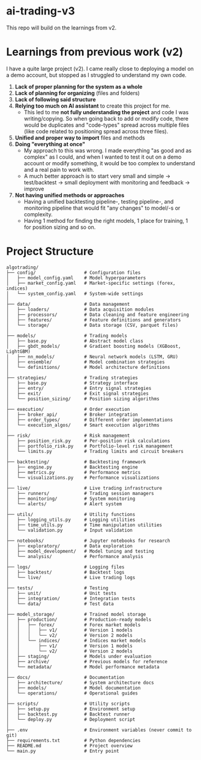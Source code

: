 # ai-trading-v3
This repo will build on the learnings from v2.

# Learnings from previous work (v2)
I have a quite large project (v2). I came really close to deploying a model on a demo account, but stopped as I struggled to understand my own code. 
1. **Lack of proper planning for the system as a whole**
2. **Lack of planning for organizing** (files and folders)
3. **Lack of following said structure**
4. **Relying too much on AI assistant** to create this project for me.
    - This led to me **not fully understanding the project** and code I was writing/copying. So when going back to add or modify code, there would be duplicates and "code-types" spread across multiple files (like code related to positioning spread across three files).
5. **Unified and proper way to import** files and methods
6. **Doing "everything at once"**
    - My approach to this was wrong. I made everything "as good and as complex" as I could, and when I wanted to test it out on a demo account or modify something, it would be too complex to understand and a real pain to work with.
    - A much better approach is to start very small and simple -> test/backtest -> small deployment with monitoring and feedback -> improve
7. **Not having unified methods or approaches**
    - Having a unified backtesting pipeline-, testing pipeline-, and monitoring pipeline that would fit "any changes" to model/-s or complexity.
    - Having 1 method for finding the right models, 1 place for training, 1 for position sizing and so on.

# Project Structure
```
algotrading/
├── config/                  # Configuration files
│   ├── model_config.yaml    # Model hyperparameters
│   ├── market_config.yaml   # Market-specific settings (forex, indices)
│   └── system_config.yaml   # System-wide settings
│
├── data/                    # Data management
│   ├── loaders/             # Data acquisition modules
│   ├── processors/          # Data cleaning and feature engineering
│   ├── features/            # Feature definitions and generators
│   └── storage/             # Data storage (CSV, parquet files)
│
├── models/                  # Trading models
│   ├── base.py              # Abstract model class
│   ├── gbdt_models/         # Gradient boosting models (XGBoost, LightGBM)
│   ├── nn_models/           # Neural network models (LSTM, GRU)
│   ├── ensemble/            # Model combination strategies
│   └── definitions/         # Model architecture definitions
│
├── strategies/              # Trading strategies
│   ├── base.py              # Strategy interface
│   ├── entry/               # Entry signal strategies
│   ├── exit/                # Exit signal strategies
│   └── position_sizing/     # Position sizing algorithms
│
├── execution/               # Order execution
│   ├── broker_api/          # Broker integration
│   ├── order_types/         # Different order implementations
│   └── execution_algos/     # Smart execution algorithms
│
├── risk/                    # Risk management
│   ├── position_risk.py     # Per-position risk calculations
│   ├── portfolio_risk.py    # Portfolio-level risk management
│   └── limits.py            # Trading limits and circuit breakers
│
├── backtesting/             # Backtesting framework
│   ├── engine.py            # Backtesting engine
│   ├── metrics.py           # Performance metrics
│   └── visualizations.py    # Performance visualizations
│
├── live/                    # Live trading infrastructure
│   ├── runners/             # Trading session managers
│   ├── monitoring/          # System monitoring
│   └── alerts/              # Alert system
│
├── utils/                   # Utility functions
│   ├── logging_utils.py     # Logging utilities
│   ├── time_utils.py        # Time manipulation utilities
│   └── validation.py        # Input validation
│
├── notebooks/               # Jupyter notebooks for research
│   ├── exploratory/         # Data exploration
│   ├── model_development/   # Model tuning and testing
│   └── analysis/            # Performance analysis
│
├── logs/                    # Logging files
│   ├── backtest/            # Backtest logs
│   └── live/                # Live trading logs
│
├── tests/                   # Testing
│   ├── unit/                # Unit tests
│   ├── integration/         # Integration tests
│   └── data/                # Test data
│
├── model_storage/           # Trained model storage
│   ├── production/          # Production-ready models
│   │   ├── forex/           # Forex market models
│   │   │   ├── v1/          # Version 1 models
│   │   │   └── v2/          # Version 2 models
│   │   └── indices/         # Indices market models
│   │       ├── v1/          # Version 1 models
│   │       └── v2/          # Version 2 models
│   ├── staging/             # Models under evaluation
│   ├── archive/             # Previous models for reference
│   └── metadata/            # Model performance metadata
│
├── docs/                    # Documentation
│   ├── architecture/        # System architecture docs
│   ├── models/              # Model documentation
│   └── operations/          # Operational guides
│
├── scripts/                 # Utility scripts
│   ├── setup.py             # Environment setup
│   ├── backtest.py          # Backtest runner
│   └── deploy.py            # Deployment script
│
├── .env                     # Environment variables (never commit to git)
├── requirements.txt         # Python dependencies
├── README.md                # Project overview
└── main.py                  # Entry point
```